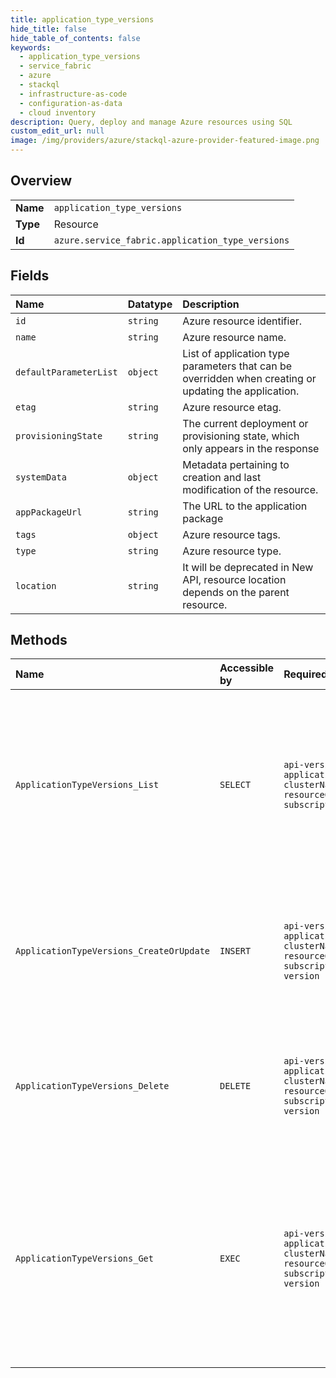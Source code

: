 ```yaml
---
title: application_type_versions
hide_title: false
hide_table_of_contents: false
keywords:
  - application_type_versions
  - service_fabric
  - azure    
  - stackql
  - infrastructure-as-code
  - configuration-as-data
  - cloud inventory
description: Query, deploy and manage Azure resources using SQL
custom_edit_url: null
image: /img/providers/azure/stackql-azure-provider-featured-image.png
---
```

  
    

## Overview
<table><tbody>
<tr><td><b>Name</b></td><td><code>application_type_versions</code></td></tr>
<tr><td><b>Type</b></td><td>Resource</td></tr>
<tr><td><b>Id</b></td><td><code>azure.service_fabric.application_type_versions</code></td></tr>
</tbody></table>

## Fields
| Name | Datatype | Description |
|:-----|:---------|:------------|
| `id` | `string` | Azure resource identifier. |
| `name` | `string` | Azure resource name. |
| `defaultParameterList` | `object` | List of application type parameters that can be overridden when creating or updating the application. |
| `etag` | `string` | Azure resource etag. |
| `provisioningState` | `string` | The current deployment or provisioning state, which only appears in the response |
| `systemData` | `object` | Metadata pertaining to creation and last modification of the resource. |
| `appPackageUrl` | `string` | The URL to the application package |
| `tags` | `object` | Azure resource tags. |
| `type` | `string` | Azure resource type. |
| `location` | `string` | It will be deprecated in New API, resource location depends on the parent resource. |
## Methods
| Name | Accessible by | Required Params | Description |
|:-----|:--------------|:----------------|:------------|
| `ApplicationTypeVersions_List` | `SELECT` | `api-version, applicationTypeName, clusterName, resourceGroupName, subscriptionId` | Gets all application type version resources created or in the process of being created in the Service Fabric application type name resource. |
| `ApplicationTypeVersions_CreateOrUpdate` | `INSERT` | `api-version, applicationTypeName, clusterName, resourceGroupName, subscriptionId, version` | Create or update a Service Fabric application type version resource with the specified name. |
| `ApplicationTypeVersions_Delete` | `DELETE` | `api-version, applicationTypeName, clusterName, resourceGroupName, subscriptionId, version` | Delete a Service Fabric application type version resource with the specified name. |
| `ApplicationTypeVersions_Get` | `EXEC` | `api-version, applicationTypeName, clusterName, resourceGroupName, subscriptionId, version` | Get a Service Fabric application type version resource created or in the process of being created in the Service Fabric application type name resource. |
